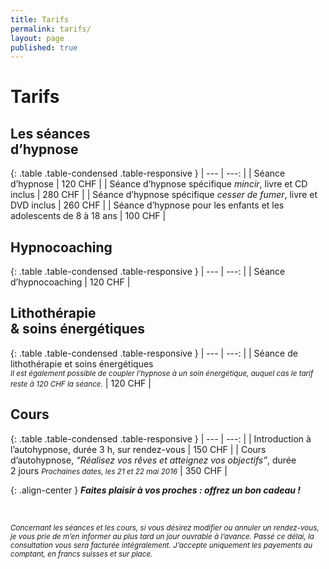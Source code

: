 ```yaml
---
title: Tarifs
permalink: tarifs/
layout: page
published: true
---
```


# Tarifs

## Les séances<br/>d’hypnose

{: .table .table-condensed .table-responsive }
| ---                                                                | ---:         |
| Séance d’hypnose                                                   | 120&nbsp;CHF |
| Séance d’hypnose spécifique *mincir*, livre et CD inclus           | 280&nbsp;CHF |
| Séance d’hypnose spécifique *cesser de fumer*, livre et DVD inclus | 260&nbsp;CHF |
| Séance d’hypnose pour les enfants et les adolescents de 8 à 18 ans | 100&nbsp;CHF |

## Hypnocoaching

{: .table .table-condensed .table-responsive }
| ---                                                                | ---:         |
| Séance d’hypnocoaching                                             | 120&nbsp;CHF |

## Lithothérapie<br/>& soins énergétiques

{: .table .table-condensed .table-responsive }
| ---                                                                | ---:         |
| Séance de lithothérapie et soins énergétiques <br/><small class="brun"><em>Il est également possible de coupler l’hypnose à un soin énergétique, auquel cas le tarif reste à 120 CHF la séance.</em></small> | 120&nbsp;CHF |

## Cours

{: .table .table-condensed .table-responsive }
| ---                                                                | ---:         |
| Introduction à l’autohypnose, durée 3 h, sur rendez-vous           | 150&nbsp;CHF |
| Cours d’autohypnose, *“Réalisez vos rêves et atteignez vos objectifs”*, durée 2 jours <small class="brun"><em>Prochaines dates, les 21 et 22 mai 2016</em></small> | 350&nbsp;CHF |

{: .align-center }
***<i class="fa fa-gift"></i> Faites plaisir à vos proches : offrez un bon cadeau !***

&nbsp;

<small>*Concernant les séances et les cours, si vous désirez modifier ou annuler un rendez-vous, je vous prie de m’en informer au plus tard un jour ouvrable à l’avance. Passé ce délai, la consultation vous sera facturée intégralement. J’accepte uniquement les payements au comptant, en francs suisses et sur place.*</small>
